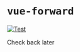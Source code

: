 # `vue-forward`

[![Test](https://github.com/scottbedard/vue-forward/actions/workflows/test.yml/badge.svg)](https://github.com/scottbedard/vue-forward/actions/workflows/test.yml)
<!-- [![Coverage](https://codecov.io/gh/scottbedard/vue-forward/graph/badge.svg?token=uHmFqhQDps)](https://codecov.io/gh/scottbedard/vue-forward) -->
<!-- [![NPM](https://img.shields.io/npm/v/%40bedard%2Fhexchess)](https://www.npmjs.com/package/@bedard/hexchess) -->
<!-- [![License](https://img.shields.io/badge/license-MIT-blue)](https://github.com/scottbedard/vue-forward/blob/main/LICENSE) -->

Check back later
